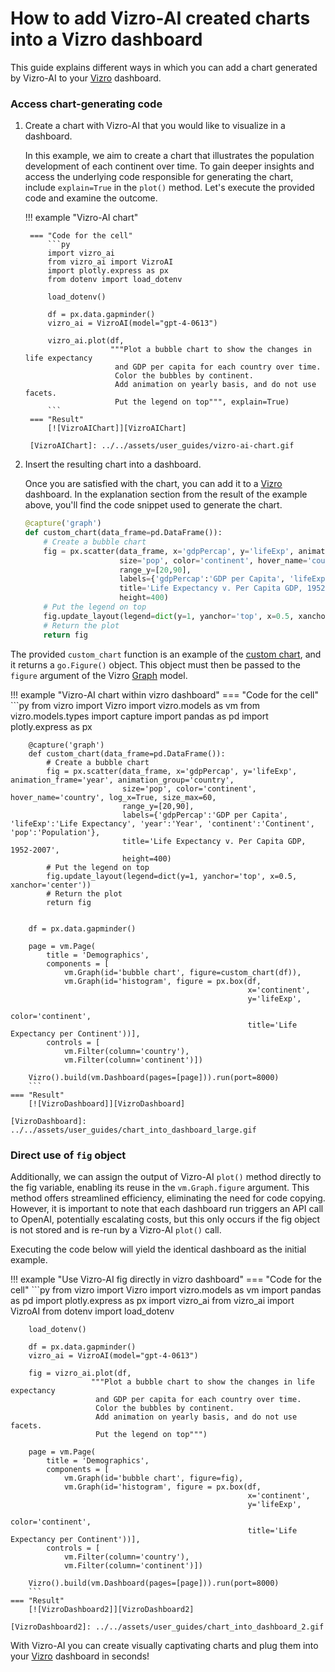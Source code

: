 # How to add Vizro-AI created charts into a Vizro dashboard

This guide explains different ways in which you can add a chart generated by Vizro-AI to your [Vizro](https://github.com/mckinsey/vizro/tree/main/vizro-core) dashboard.

###  Access chart-generating code

1. Create a chart with Vizro-AI that you would like to visualize in a dashboard.

    In this example, we aim to create a chart that illustrates the population development of each continent over time. To gain deeper insights and access the underlying code responsible for generating the chart, include `explain=True` in the `plot()` method. Let's execute the provided code and examine the outcome.

    !!! example "Vizro-AI chart"

        === "Code for the cell"
            ```py
            import vizro_ai
            from vizro_ai import VizroAI
            import plotly.express as px
            from dotenv import load_dotenv

            load_dotenv()

            df = px.data.gapminder()
            vizro_ai = VizroAI(model="gpt-4-0613")

            vizro_ai.plot(df,
                          """Plot a bubble chart to show the changes in life expectancy
                           and GDP per capita for each country over time.
                           Color the bubbles by continent.
                           Add animation on yearly basis, and do not use facets.
                           Put the legend on top""", explain=True)
            ```
        === "Result"
            [![VizroAIChart]][VizroAIChart]

        [VizroAIChart]: ../../assets/user_guides/vizro-ai-chart.gif

2. Insert the resulting chart into a dashboard.

    Once you are satisfied with the chart, you can add it to a [Vizro](https://github.com/mckinsey/vizro/tree/main/vizro-core) dashboard. In the explanation section from the result of the example above, you'll find the code snippet used to generate the chart.

    ```py
    @capture('graph')
    def custom_chart(data_frame=pd.DataFrame()):
        # Create a bubble chart
        fig = px.scatter(data_frame, x='gdpPercap', y='lifeExp', animation_frame='year', animation_group='country',
                         size='pop', color='continent', hover_name='country', log_x=True, size_max=60,
                         range_y=[20,90],
                         labels={'gdpPercap':'GDP per Capita', 'lifeExp':'Life Expectancy', 'year':'Year', 'continent':'Continent', 'pop':'Population'},
                         title='Life Expectancy v. Per Capita GDP, 1952-2007',
                         height=400)
        # Put the legend on top
        fig.update_layout(legend=dict(y=1, yanchor='top', x=0.5, xanchor='center'))
        # Return the plot
        return fig
    ```

The provided `custom_chart` function is an example of the [custom chart](https://vizro.readthedocs.io/en/stable/pages/user-guides/custom-charts), and it returns a `go.Figure()` object.
This object must then be passed to the `figure` argument of the Vizro [Graph](https://vizro.readthedocs.io/en/stable/pages/user-guides/graph) model.

!!! example "Vizro-AI chart within vizro dashboard"
    === "Code for the cell"
        ```py
        from vizro import Vizro
        import vizro.models as vm
        from vizro.models.types import capture
        import pandas as pd
        import plotly.express as px


        @capture('graph')
        def custom_chart(data_frame=pd.DataFrame()):
            # Create a bubble chart
            fig = px.scatter(data_frame, x='gdpPercap', y='lifeExp', animation_frame='year', animation_group='country',
                             size='pop', color='continent', hover_name='country', log_x=True, size_max=60,
                             range_y=[20,90],
                             labels={'gdpPercap':'GDP per Capita', 'lifeExp':'Life Expectancy', 'year':'Year', 'continent':'Continent', 'pop':'Population'},
                             title='Life Expectancy v. Per Capita GDP, 1952-2007',
                             height=400)
            # Put the legend on top
            fig.update_layout(legend=dict(y=1, yanchor='top', x=0.5, xanchor='center'))
            # Return the plot
            return fig


        df = px.data.gapminder()

        page = vm.Page(
            title = 'Demographics',
            components = [
                vm.Graph(id='bubble chart', figure=custom_chart(df)),
                vm.Graph(id='histogram', figure = px.box(df,
                                                         x='continent',
                                                         y='lifeExp',
                                                         color='continent',
                                                         title='Life Expectancy per Continent'))],
            controls = [
                vm.Filter(column='country'),
                vm.Filter(column='continent')])

        Vizro().build(vm.Dashboard(pages=[page])).run(port=8000)
        ```
    === "Result"
        [![VizroDashboard]][VizroDashboard]

    [VizroDashboard]: ../../assets/user_guides/chart_into_dashboard_large.gif


### Direct use of `fig` object

Additionally, we can assign the output of Vizro-AI `plot()` method directly to the fig variable, enabling its reuse in the `vm.Graph.figure` argument.
This method offers streamlined efficiency, eliminating the need for code copying.
However, it is important to note that each dashboard run triggers an API call to OpenAI, potentially escalating costs, but this only occurs if the fig object is not stored and is re-run by a Vizro-AI `plot()` call.

Executing the code below will yield the identical dashboard as the initial example.


!!! example "Use Vizro-AI fig directly in vizro dashboard"
    === "Code for the cell"
        ```py
        from vizro import Vizro
        import vizro.models as vm
        import pandas as pd
        import plotly.express as px
        import vizro_ai
        from vizro_ai import VizroAI
        from dotenv import load_dotenv

        load_dotenv()

        df = px.data.gapminder()
        vizro_ai = VizroAI(model="gpt-4-0613")

        fig = vizro_ai.plot(df,
                      """Plot a bubble chart to show the changes in life expectancy
                       and GDP per capita for each country over time.
                       Color the bubbles by continent.
                       Add animation on yearly basis, and do not use facets.
                       Put the legend on top""")

        page = vm.Page(
            title = 'Demographics',
            components = [
                vm.Graph(id='bubble chart', figure=fig),
                vm.Graph(id='histogram', figure = px.box(df,
                                                         x='continent',
                                                         y='lifeExp',
                                                         color='continent',
                                                         title='Life Expectancy per Continent'))],
            controls = [
                vm.Filter(column='country'),
                vm.Filter(column='continent')])

        Vizro().build(vm.Dashboard(pages=[page])).run(port=8000)
        ```
    === "Result"
        [![VizroDashboard2]][VizroDashboard2]

    [VizroDashboard2]: ../../assets/user_guides/chart_into_dashboard_2.gif

With Vizro-AI you can create visually captivating charts and plug them into your [Vizro](https://github.com/mckinsey/vizro/tree/main/vizro-core) dashboard in seconds!
